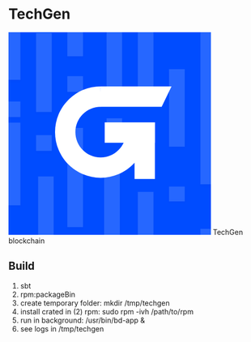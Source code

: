 # TechGen
![TechGen](logo.png "TechGen")
TechGen blockchain

## Build
1. sbt
2. rpm:packageBin
3. create temporary folder: mkdir /tmp/techgen
4. install crated in (2) rpm: sudo rpm -ivh /path/to/rpm
5. run in background: /usr/bin/bd-app &
6. see logs in /tmp/techgen 


